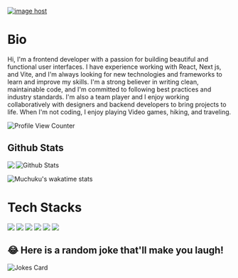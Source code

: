 <a href="https://myresumennntest.netlify.app/" target="_blank"><img src="https://myresumennntest.netlify.app/_next/image?url=%2Fimg%2Fg.png&w=2048&q=75" alt="image host"/></a>
# Bio 

Hi, I'm a frontend developer with a passion for building beautiful and functional user interfaces. I have experience working with React, Next js, and Vite, and I'm always looking for new technologies and frameworks to learn and improve my skills. I'm a strong believer in writing clean, maintainable code, and I'm committed to following best practices and industry standards. I'm also a team player and I enjoy working collaboratively with designers and backend developers to bring projects to life. When I'm not coding, I enjoy playing Video games, hiking, and traveling.

![Profile View Counter](https://komarev.com/ghpvc/?username=john-muchuku)

## Github Stats


<a href="https://readme-stats-cfgj2cxdy.vercel.app/api?username=john-muchuku&count_private=true&show_icons=true&theme=cobalt">
  <img  align="left" src = "https://github-readme-streak-stats.herokuapp.com/?user=john-muchuku&theme=gotham">
</a>

<img src="https://github-readme-stats.vercel.app/api?username=john-muchuku&theme=radical&show_icons=true" alt="Github Stats"/>

![Muchuku's wakatime stats](https://github-readme-stats.vercel.app/api/wakatime?username=johnmuchuku&theme=gotham&layout=compact)

# Tech Stacks

<img src= "https://myresumennntest.netlify.app/_next/image?url=%2Fimg%2Fg3.png&w=2048&q=75"  />

<img src= "https://myresumennntest.netlify.app/_next/image?url=%2Fimg%2Fg6.png&w=2048&q=75"   />

<img src= "https://myresumennntest.netlify.app/_next/image?url=%2Fimg%2Fgg4.png&w=2048&q=75" />

<img src= "https://myresumennntest.netlify.app/_next/image?url=%2Fimg%2Fgg5.png&w=2048&q=75"   />

<img src= "https://myresumennntest.netlify.app/_next/image?url=%2Fimg%2Fg4.png&w=2048&q=75"  />

<img src="https://myresumennntest.netlify.app/_next/image?url=%2Fimg%2Fgg7.png&w=2048&q=75"  />

## 😂 Here is a random joke that'll make you laugh!
![Jokes Card](https://readme-jokes.vercel.app/api)



